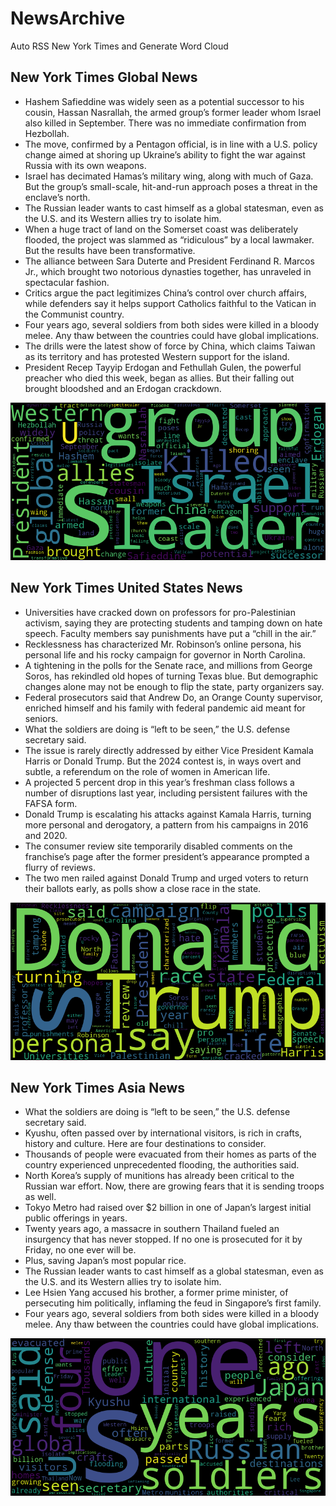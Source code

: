 # NewsArchive
Auto RSS New York Times and Generate Word Cloud

## New York Times Global News
* Hashem Safieddine was widely seen as a potential successor to his cousin, Hassan Nasrallah, the armed group’s former leader whom Israel also killed in September. There was no immediate confirmation from Hezbollah.
* The move, confirmed by a Pentagon official, is in line with a U.S. policy change aimed at shoring up Ukraine’s ability to fight the war against Russia with its own weapons.
* Israel has decimated Hamas’s military wing, along with much of Gaza. But the group’s small-scale, hit-and-run approach poses a threat in the enclave’s north.
* The Russian leader wants to cast himself as a global statesman, even as the U.S. and its Western allies try to isolate him.
* When a huge tract of land on the Somerset coast was deliberately flooded, the project was slammed as “ridiculous” by a local lawmaker. But the results have been transformative.
* The alliance between Sara Duterte and President Ferdinand R. Marcos Jr., which brought two notorious dynasties together, has unraveled in spectacular fashion.
* Critics argue the pact legitimizes China’s control over church affairs, while defenders say it helps support Catholics faithful to the Vatican in the Communist country.
* Four years ago, several soldiers from both sides were killed in a bloody melee. Any thaw between the countries could have global implications.
* The drills were the latest show of force by China, which claims Taiwan as its territory and has protested Western support for the island.
* President Recep Tayyip Erdogan and Fethullah Gulen, the powerful preacher who died this week, began as allies. But their falling out brought bloodshed and an Erdogan crackdown.

![Global](./global.png)
## New York Times United States News
* Universities have cracked down on professors for pro-Palestinian activism, saying they are protecting students and tamping down on hate speech. Faculty members say punishments have put a “chill in the air.”
* Recklessness has characterized Mr. Robinson’s online persona, his personal life and his rocky campaign for governor in North Carolina.
* A tightening in the polls for the Senate race, and millions from George Soros, has rekindled old hopes of turning Texas blue. But demographic changes alone may not be enough to flip the state, party organizers say.
* Federal prosecutors said that Andrew Do, an Orange County supervisor, enriched himself and his family with federal pandemic aid meant for seniors.
* What the soldiers are doing is “left to be seen,” the U.S. defense secretary said.
* The issue is rarely directly addressed by either Vice President Kamala Harris or Donald Trump. But the 2024 contest is, in ways overt and subtle, a referendum on the role of women in American life.
* A projected 5 percent drop in this year’s freshman class follows a number of disruptions last year, including persistent failures with the FAFSA form.
* Donald Trump is escalating his attacks against Kamala Harris, turning more personal and derogatory, a pattern from his campaigns in 2016 and 2020.
* The consumer review site temporarily disabled comments on the franchise’s page after the former president’s appearance prompted a flurry of reviews.
* The two men railed against Donald Trump and urged voters to return their ballots early, as polls show a close race in the state.

![US](./usnews.png)
## New York Times Asia News
* What the soldiers are doing is “left to be seen,” the U.S. defense secretary said.
* Kyushu, often passed over by international visitors, is rich in crafts, history and culture. Here are four destinations to consider.
* Thousands of people were evacuated from their homes as parts of the country experienced unprecedented flooding, the authorities said.
* North Korea’s supply of munitions has already been critical to the Russian war effort. Now, there are growing fears that it is sending troops as well.
* Tokyo Metro had raised over $2 billion in one of Japan’s largest initial public offerings in years.
* Twenty years ago, a massacre in southern Thailand fueled an insurgency that has never stopped. If no one is prosecuted for it by Friday, no one ever will be.
* Plus, saving Japan’s most popular rice.
* The Russian leader wants to cast himself as a global statesman, even as the U.S. and its Western allies try to isolate him.
* Lee Hsien Yang accused his brother, a former prime minister, of persecuting him politically, inflaming the feud in Singapore’s first family.
* Four years ago, several soldiers from both sides were killed in a bloody melee. Any thaw between the countries could have global implications.

![Asian](./asian.png)
